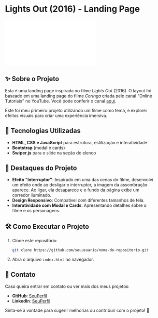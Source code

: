 # Lights Out (2016) - Landing Page

![Lights Out](./layout/page1.pdf)

## ✨ Sobre o Projeto
Esta é uma landing page inspirada no filme *Lights Out* (2016). O layout foi baseado em uma landing page do filme *Coringa* criada pelo canal "Online Tutoriais" no YouTube. Você pode conferir o canal [aqui](https://www.youtube.com/c/OnlineTutoriais).

Este foi meu primeiro projeto utilizando um filme como tema, e explorei efeitos visuais para criar uma experiência imersiva.

## 💪 Tecnologias Utilizadas
- **HTML, CSS e JavaScript** para estrutura, estilização e interatividade
- **Bootstrap** (modal e cards)
- **Swiper.js** para o slide na seção do elenco

## 🎥 Destaques do Projeto
- **Efeito "Interruptor"**: Inspirado em uma das cenas do filme, desenvolvi um efeito onde ao desligar o interruptor, a imagem da assombração aparece. Ao ligar, ela desaparece e o fundo da página exibe um corredor iluminado.
- **Design Responsivo**: Compatível com diferentes tamanhos de tela.
- **Interatividade com Modal e Cards**: Apresentando detalhes sobre o filme e os personagens.

## 🛠️ Como Executar o Projeto
1. Clone este repositório:
   ```bash
   git clone https://github.com/seuusuario/nome-do-repositorio.git
   ```
2. Abra o arquivo `index.html` no navegador.

## 💌 Contato
Caso queira entrar em contato ou ver mais dos meus projetos:
- **GitHub**: [SeuPerfil](https://github.com/seuusuario)
- **LinkedIn**: [SeuPerfil](https://linkedin.com/in/seuperfil)

Sinta-se à vontade para sugerir melhorias ou contribuir com o projeto! 💛

